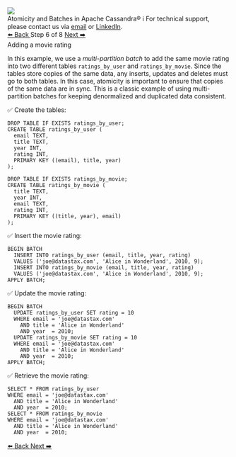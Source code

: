 <!-- TOP -->
<div class="top">
  <img class="scenario-academy-logo" src="https://datastax-academy.github.io/katapod-shared-assets/images/ds-academy-2023.svg" />
  <div class="scenario-title-section">
    <span class="scenario-title">Atomicity and Batches in Apache Cassandra®</span>
    <span class="scenario-subtitle">ℹ️ For technical support, please contact us via <a href="mailto:aleksandr.volochnev@datastax.com">email</a> or <a href="https://dtsx.io/aleks">LinkedIn</a>.</span>
  </div>
</div>

<!-- NAVIGATION -->
<div id="navigation-top" class="navigation-top">
 <a href='command:katapod.loadPage?[{"step":"step5-cassandra"}]'
   class="btn btn-dark navigation-top-left">⬅️ Back
 </a>
<span class="step-count"> Step 6 of 8</span>
 <a href='command:katapod.loadPage?[{"step":"step7-cassandra"}]' 
    class="btn btn-dark navigation-top-right">Next ➡️
  </a>
</div>

<!-- CONTENT -->

<div class="step-title">Adding a movie rating</div>

In this example, we use a *multi-partition batch* to add the same movie rating into two different tables 
`ratings_by_user` and `ratings_by_movie`. Since the tables store copies of the same data, any inserts, updates and deletes 
must go to both tables. In this case, atomicity is important to ensure that copies of the same data are in sync.
This is a classic example of using multi-partition batches for keeping denormalized and duplicated data consistent.

✅ Create the tables:
```
DROP TABLE IF EXISTS ratings_by_user;
CREATE TABLE ratings_by_user (
  email TEXT,
  title TEXT,
  year INT,
  rating INT,
  PRIMARY KEY ((email), title, year)
);

DROP TABLE IF EXISTS ratings_by_movie;
CREATE TABLE ratings_by_movie (
  title TEXT,
  year INT,
  email TEXT,
  rating INT,
  PRIMARY KEY ((title, year), email)
);
```

✅ Insert the movie rating: 
```
BEGIN BATCH
  INSERT INTO ratings_by_user (email, title, year, rating) 
  VALUES ('joe@datastax.com', 'Alice in Wonderland', 2010, 9);
  INSERT INTO ratings_by_movie (email, title, year, rating) 
  VALUES ('joe@datastax.com', 'Alice in Wonderland', 2010, 9);
APPLY BATCH;  
```

✅ Update the movie rating: 
```
BEGIN BATCH
  UPDATE ratings_by_user SET rating = 10 
  WHERE email = 'joe@datastax.com' 
    AND title = 'Alice in Wonderland' 
    AND year  = 2010;
  UPDATE ratings_by_movie SET rating = 10 
  WHERE email = 'joe@datastax.com' 
    AND title = 'Alice in Wonderland' 
    AND year  = 2010;
APPLY BATCH;  
```

✅ Retrieve the movie rating:
```
SELECT * FROM ratings_by_user  
WHERE email = 'joe@datastax.com' 
  AND title = 'Alice in Wonderland' 
  AND year  = 2010;
SELECT * FROM ratings_by_movie  
WHERE email = 'joe@datastax.com' 
  AND title = 'Alice in Wonderland' 
  AND year  = 2010;
```

<!-- NAVIGATION -->
<div id="navigation-bottom" class="navigation-bottom">
 <a href='command:katapod.loadPage?[{"step":"step5-cassandra"}]'
   class="btn btn-dark navigation-bottom-left">⬅️ Back
 </a>
 <a href='command:katapod.loadPage?[{"step":"step7-cassandra"}]'
    class="btn btn-dark navigation-bottom-right">Next ➡️
  </a>
</div>

